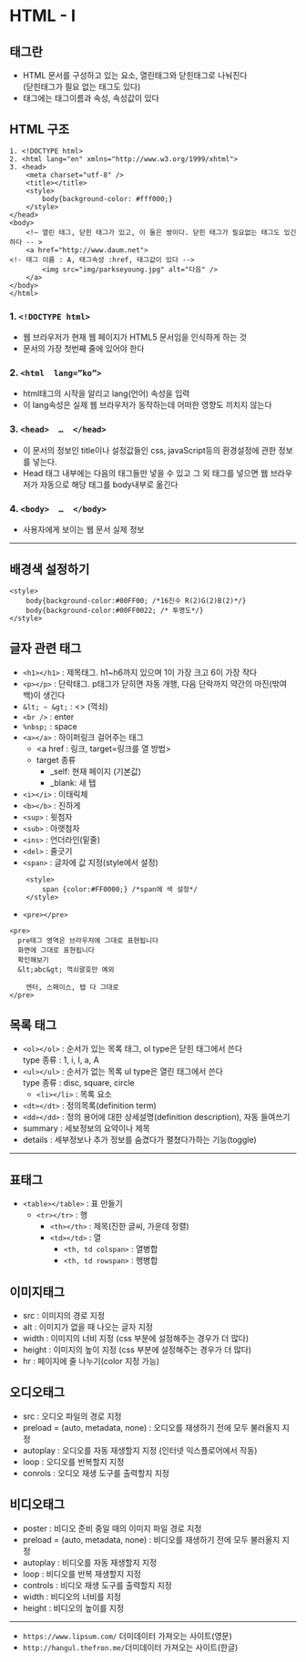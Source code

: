 # HTML - I
## 태그란
- HTML 문서를 구성하고 있는 요소, 열린태그와 닫힌태그로 나눠진다  
(닫힌태그가 필요 없는 태그도 있다)
- 태그에는 태그이름과 속성, 속성값이 있다

## HTML 구조
```
1. <!DOCTYPE html>
2. <html lang="en" xmlns="http://www.w3.org/1999/xhtml">
3. <head>
    <meta charset="utf-8" />
    <title></title>
	<style>
		body{background-color: #fff000;}
	</style>
</head>
<body>
	<!— 열린 태그, 닫힌 태그가 있고, 이 둘은 쌍이다. 닫힌 태그가 필요없는 태그도 있긴 하다 -- >
	<a href="http://www.daum.net">
<!- 태그 이름 : A, 태그속성 :href, 태그값이 있다 -->
		<img src="img/parkseyoung.jpg" alt="다음" />
	</a>
</body>
</html>
```
### 1. `<!DOCTYPE html>`
- 웹 브라우저가 현재 웹 페이지가 HTML5 문서임을 인식하게 하는 것
- 문서의 가장 첫번째 줄에 있어야 한다
### 2. `<html  lang=”ko”>`
- html태그의 시작을 알리고 lang(언어) 속성을 입력
- 이 lang속성은 실제 웹 브라우저가 동작하는데 어떠한 영향도 끼치지 않는다
### 3. `<head>  …  </head>`
- 이 문서의 정보인 title이나 설정값들인 css, javaScript등의 환경설정에 관한 정보를 넣는다.
- Head 태그 내부에는 다음의 태그들만 넣을 수 있고 그 외 태그를 넣으면 웹 브라우저가 자동으로 해당 태그를 body내부로 옮긴다
### 4. `<body>  …  </body>`
- 사용자에게 보이는 웹 문서 실제 정보
---
## 배경색 설정하기
```
<style>
    body{background-color:#00FF00; /*16진수 R(2)G(2)B(2)*/}
    body{background-color:#00FF0022; /* 투명도*/}
</style>
```

## 글자 관련 태그
- `<h1></h1>` :  제목태그. h1~h6까지 있으며 1이 가장 크고 6이 가장 작다
- `<p></p>` : 단락태그. p태그가 닫히면 자동 개행, 다음 단락까지 약간의 마진(밖여백)이 생긴다
- `&lt; ~ &gt;` : <> (꺽쇠)
- `<br />` : enter
- `%nbsp;` : space   
- `<a></a>` : 하이퍼링크 걸어주는 태그
  - <a href : 링크, target=링크를 열 방법>
  - target 종류 
    - _self: 현재 페이지 (기본값)
    - _blank: 새 탭
- `<i></i>` : 이태릭체
- `<b></b>` : 진하게
- `<sup>` : 윗첨자
- `<sub>` : 아랫첨자
- `<ins>` : 언더라인(밑줄)
- `<del>` : 줄긋기
- `<span>` : 글자에 값 지정(style에서 설정)
```
    <style>
        span {color:#FF0000;} /*span에 색 설정*/
    </style>
```
- `<pre></pre>`
```
<pre>
  pre태그 영역은 브라우저에 그대로 표현됩니다
  화면에 그대로 표현됩니다
  확인해보기
  &lt;abc&gt; 꺽쇠괄호만 예외

    엔터, 스페이스, 탭 다 그대로
</pre>
```

## 목록 태그
- `<ol></ol>` : 순서가 있는 목록 태그, ol type은 닫힌 태그에서 쓴다   
type 종류 : 1, i, I, a, A
- `<ul></ul>` : 순서가 없는 목록  ul type은 열린 태그에서 쓴다  
type 종류 : disc, square, circle
  -  `<li></li>` : 목록 요소
- `<dt></dt>` : 정의목록(definition term)
- `<dd></dd>` : 정의 용어에 대한 상세설명(definition description), 자동 들여쓰기
- summary : 세보정보의 요약이나 제목
- details : 세부정보나 추가 정보를 숨겼다가 펼쳤다가하는 기능(toggle)
---
## 표태그
- `<table></table>` : 표 만들기
  - `<tr></tr>` : 행
    - `<th></th>` : 제목(진한 글씨, 가운데 정렬)
    - `<td></td>` : 열
      - `<th, td colspan>` : 열병합
      - `<th, td rowspan>` : 행병합

## 이미지태그
- src : 이미지의 경로 지정
- alt : 이미지가 없을 때 나오는 글자 지정
- width : 이미지의 너비 지정 (css 부분에 설정해주는 경우가 더 많다)
- height : 이미지의 높이 지정 (css 부분에 설정해주는 경우가 더 많다)
- hr : 페이지에 줄 나누기(color 지정 가능)

## 오디오태그
- src : 오디오 파일의 경로 지정
- preload = (auto, metadata, none) : 오디오를 재생하기 전에 모두 불러올지 지정
- autoplay : 오디오를 자동 재생할지 지정 (인터넷 익스플로어에서 작동)
- loop : 오디오를 반복할지 지정
- conrols : 오디오 재생 도구를 출력할지 지정

## 비디오태그
- poster : 비디오 준비 중일 때의 이미지 파일 경로 지정
- preload = (auto, metadata, none) : 비디오를 재생하기 전에 모두 불러올지 지정
- autoplay : 비디오를 자동 재생할지 지정
- loop : 비디오를 반복 재생할지 지정
- controls : 비디오 재생 도구를 출력할지 지정
- width : 비디오의 너비를 지정
- height : 비디오의 높이를 지정



---
- ```https://www.lipsum.com/``` 더미데이터 가져오는 사이트(영문)  
- ```http://hangul.thefron.me/```더미데이터 가져오는 사이트(한글)